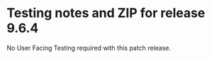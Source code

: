 # Testing notes and ZIP for release 9.6.4

No User Facing Testing required with this patch release.
